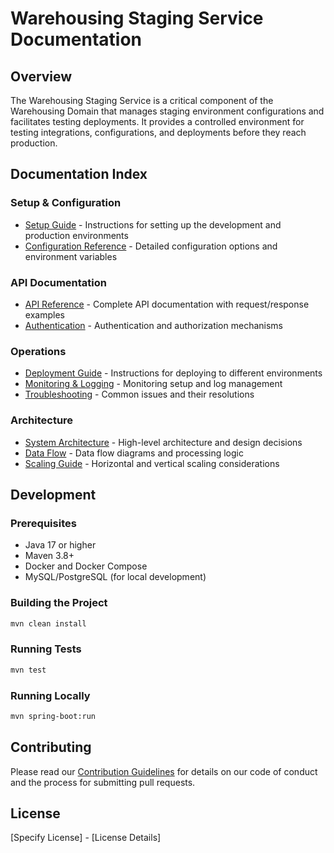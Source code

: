 # Warehousing Staging Service Documentation

## Overview
The Warehousing Staging Service is a critical component of the Warehousing Domain that manages staging environment configurations and facilitates testing deployments. It provides a controlled environment for testing integrations, configurations, and deployments before they reach production.

## Documentation Index

### Setup & Configuration
- [Setup Guide](./setup/README.md) - Instructions for setting up the development and production environments
- [Configuration Reference](./setup/configuration.md) - Detailed configuration options and environment variables

### API Documentation
- [API Reference](./api/README.md) - Complete API documentation with request/response examples
- [Authentication](./api/authentication.md) - Authentication and authorization mechanisms

### Operations
- [Deployment Guide](./operations/deployment.md) - Instructions for deploying to different environments
- [Monitoring & Logging](./operations/monitoring.md) - Monitoring setup and log management
- [Troubleshooting](./operations/troubleshooting.md) - Common issues and their resolutions

### Architecture
- [System Architecture](./architecture/README.md) - High-level architecture and design decisions
- [Data Flow](./architecture/data-flow.md) - Data flow diagrams and processing logic
- [Scaling Guide](./architecture/scaling.md) - Horizontal and vertical scaling considerations

## Development

### Prerequisites
- Java 17 or higher
- Maven 3.8+
- Docker and Docker Compose
- MySQL/PostgreSQL (for local development)

### Building the Project
```bash
mvn clean install
```

### Running Tests
```bash
mvn test
```

### Running Locally
```bash
mvn spring-boot:run
```

## Contributing
Please read our [Contribution Guidelines](CONTRIBUTING.md) for details on our code of conduct and the process for submitting pull requests.

## License
[Specify License] - [License Details]
